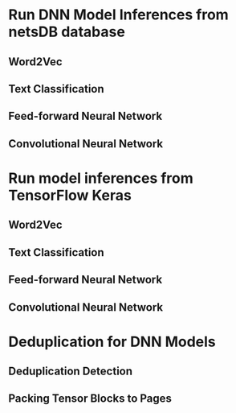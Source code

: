 # Run DNN Model Inferences from netsDB database

## Word2Vec


## Text Classification


## Feed-forward Neural Network


## Convolutional Neural Network


# Run model inferences from TensorFlow Keras


## Word2Vec


## Text Classification


## Feed-forward Neural Network


## Convolutional Neural Network


# Deduplication for DNN Models


## Deduplication Detection



## Packing Tensor Blocks to Pages


